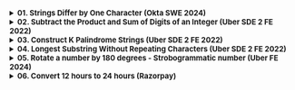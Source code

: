 <details >
 <summary style="font-size: small; font-weight: bold">01. Strings Differ by One Character (Okta SWE 2024)</summary>

###### 01

![img.png](img.png)

1. Time Complexity: O(n * n * m)

```js
function solution(arr){
    const len = arr.length;
    
    for(let i = 0; i < len - 1; i++){
        for(let j = i + 1; j < len; j++){
            if(isStringDiffer(arr[i], arr[j]))
                return true;
        }
    }
    
    return false;
}

function isStringDiffer(str1, str2){
    if(str1.length !== str2.length)
        return false;
    
    let isDifferFound = false;
    for(let i = 0; i < str1.length; i++){
        if(str1.charCodeAt(i) !== str2.charCodeAt(i)){
            if(isDifferFound)
                return false;
            isDifferFound = true;
        }
    }
    
    return isDifferFound;
}
```

2. Time Complexity: O(n * m)
```js
function solution(arr){
    const s = new Set();
    
    for(let str of arr){
        for(let i = 0; i < str.length; i++){
            const modifiedStr = str.substring(0, i) + '*' + str.substring(i+1);
            
            if(s.has(modifiedStr))
                return true;
                
            s.add(modifiedStr);
        }
    }
    
    return false;
}


console.log(solution(["abcd","acbd", "aacd"]));
console.log(solution(["ab","cd","yz"]));
console.log(solution(["abcd","cccc","abyd","abab"]));
```
https://leetcode.ca/2020-03-02-1554-Strings-Differ-by-One-Character/

---
</details>



<details >
 <summary style="font-size: small; font-weight: bold">02. Subtract the Product and Sum of Digits of an Integer (Uber SDE 2 FE 2022)</summary>

###### 02

https://leetcode.com/problems/subtract-the-product-and-sum-of-digits-of-an-integer/description/
https://leetcode.com/discuss/interview-question/1834439/Uber-India-online-Assignment-for-SDE-II-(frontend)

Question:
![img_1.png](img_1.png)

Solution:

```js
/**
 * @param {number} n
 * @return {number}
 */
var subtractProductAndSum = function(n) {
    let sum = 0;
    let product = 1;

    while(n > 0){
        const num = n % 10;
        sum += num;
        product *= num;

        n = Math.floor(n/10);
    }
    
    return product - sum;
};
```

---
</details>


<details >
 <summary style="font-size: small; font-weight: bold">03. Construct K Palindrome Strings (Uber SDE 2 FE 2022)</summary>

###### 03

https://leetcode.com/problems/construct-k-palindrome-strings/description/
https://leetcode.com/discuss/interview-question/1834439/Uber-India-online-Assignment-for-SDE-II-(frontend)

Question:
![img_2.png](img_2.png)

Solution:
```js
/**
 * @param {string} s
 * @param {number} k
 * @return {boolean}
 */
var canConstruct = function(s, k) {
    const len = s.length;
    let odd = 0;

    if(len < k)
        return false;

    const alphaCount = {};

    for(let i = 0; i < len; i++){
        if(!alphaCount[s[i]])
            alphaCount[s[i]] = 1;
        else
            alphaCount[s[i]]++;
    }

    for(let value of Object.values(alphaCount)){
        if(value % 2 !== 0)
            odd++;
    }

    if(odd > k)
        return false;

    return true;
};
```

---
</details>




<details >
 <summary style="font-size: small; font-weight: bold">04. Longest Substring Without Repeating Characters (Uber SDE 2 FE 2022)</summary>

###### 04

https://leetcode.com/problems/longest-substring-without-repeating-characters/description/
https://medium.com/@iamjaasi/uber-sde-2-frontend-interview-experience-40c1a7437cc0

Question:
![img_3.png](img_3.png)

Solution-1:

Time Complexity: More than O(n)
```js
/**
 * @param {string} s
 * @return {number}
 */
var lengthOfLongestSubstring = function(s) {
    let i = 0;
    let j = 0;
    let res = 0;

    const queue = [];

    while(j < s.length){
        const element = s[j];
        let pos = queue.indexOf(element);
        if(pos === -1){
            queue.push(element);
            j++;
            res = Math.max(res, j - i);
        }
        else{
            while(pos >= 0){
                i++;
                queue.shift();
                pos--;
            }
        }
    }

    return res;
};
```

Solution-2:

Time Complexity: O(n)
```js
/**
 * @param {string} s
 * @return {number}
 */
var lengthOfLongestSubstring = function(s) {
    let i = 0;
    let j = 0;
    let res = 0;

    const map = new Map();

    while(j < s.length){
        const element = s[j];
        let pos = -1;
        if(map.has(element)){
            pos = map.get(element);
        }


        if(pos === -1){
            map.set(element, j);
            j++;
            res = Math.max(res, j - i);
        }
        else{
            while(i <= pos){
                map.delete(s[i]);
                i++;
            }
        }
    }

    return res;
};
```

Java Reference Solution:
```bash
class Solution {
    public int lengthOfLongestSubstring(String s) {
        int res = 0;
        
        Map<Character, Integer> charCountMap = new HashMap<>();
        
        int i = 0, j = 0;
        
        while(j < s.length()){
            char charAtj = s.charAt(j);
            if(charCountMap.containsKey(charAtj)){
                charCountMap.put(charAtj, charCountMap.get(charAtj) + 1);
            }
            else{
                charCountMap.put(charAtj, 1);
            }
            
            int mapSize = charCountMap.size();
            if(mapSize == j - i + 1){
                res = Math.max(res, mapSize);
            }
            else{
                while(charCountMap.size() < j - i + 1 ){
                    char charAti = s.charAt(i);
                    if(charCountMap.get(charAti) == 1){
                        charCountMap.remove(new Character(charAti));
                    }
                    else{
                        charCountMap.put(charAti, charCountMap.get(charAti) - 1);
                    }
                    i++;
                }
            }
            
            j++;
        }
        
        return res;
    }
}
```

---
</details>


<details >
 <summary style="font-size: small; font-weight: bold">05. Rotate a number by 180 degrees - Strobogrammatic number (Uber FE 2024)</summary>

###### 05
https://leetcode.com/discuss/interview-question/5103489/Uber-Frontend-Screening

**Question:**
Rotate a number by 180 degrees and check if it gives the same number.

Follow up:
Give the count of all such numbers for n, where n is the number of digits.

**Solution:**
![img_4.png](img_4.png)

```js
// JavaScript program to print all
// Strobogrammatic number of length n
  
// strobogrammatic function 
function strobogrammatic_num(n) {
    let result = numdef(n, n);
    return result;
}

// definition function
function numdef(n, length) {      
    if (n == 0) return [""];
    if (n == 1) return ["1", "0", "8"];
      
    let middles = numdef(n - 2, length);
    let result = [];
      
    for (var middle of middles) {
        if (n != length)           
            result.push("0" + middle + "0");

        result.push("8" + middle + "8");
        result.push("1" + middle + "1");
        result.push("9" + middle + "6");
        result.push("6" + middle + "9");
    }
    
    return result;
}

// Driver Code
// Print all Strobogrammatic 
// numbers for n = 2
console.log(strobogrammatic_num(2));

// Output: 88 11 96 69
```

---
</details>








<details >
 <summary style="font-size: small; font-weight: bold">06. Convert 12 hours to 24 hours (Razorpay)</summary>

Question: 
Input: 01:24 PM
Output: 13:24


**Solution:**
```js
function convert12to24Hour(time12h) {
    const [time, modifier] = time12h.split(' ');
    let [hour, min] = time.split(':');

    if(modifier === 'PM')
        hour = 12 + Number(hour);

    return `${hour}:${min}`;
}

console.log("24 Hour time : ", convert12to24Hour('12:00 AM'));
console.log("24 Hour time : ", convert12to24Hour('12:53 AM'));
console.log("24 Hour time : ", convert12to24Hour('01:00 AM'));
console.log("24 Hour time : ", convert12to24Hour('01:05 AM'));
console.log("24 Hour time : ", convert12to24Hour('12:00 PM'));
console.log("24 Hour time : ", convert12to24Hour('12:05 PM'));
console.log("24 Hour time : ", convert12to24Hour('01:53 PM'));
```

---
</details>
